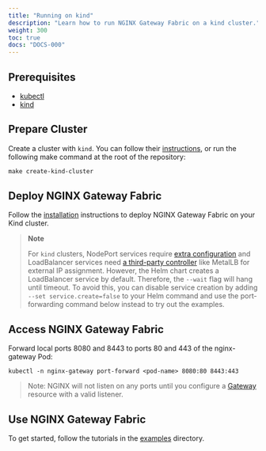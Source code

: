 ```yaml
---
title: "Running on kind"
description: "Learn how to run NGINX Gateway Fabric on a kind cluster."
weight: 300
toc: true
docs: "DOCS-000"
---
```


## Prerequisites

- [kubectl](https://kubernetes.io/docs/tasks/tools/)
- [kind](https://kind.sigs.k8s.io/)

## Prepare Cluster

Create a cluster with `kind`. You can follow
their [instructions](https://kind.sigs.k8s.io/docs/user/quick-start/#creating-a-cluster), or run the following make
command at the root of the repository:

```makefile
make create-kind-cluster
```

## Deploy NGINX Gateway Fabric

Follow the [installation](./how-to/installation/installation.md) instructions to deploy NGINX Gateway Fabric on your Kind cluster.

> **Note**
>
> For `kind` clusters, NodePort services require [extra configuration](https://kind.sigs.k8s.io/docs/user/configuration/#nodeport-with-port-mappings)
> and LoadBalancer services need [a third-party controller](https://kind.sigs.k8s.io/docs/user/loadbalancer/)
> like MetalLB for external IP assignment.
> However, the Helm chart creates a LoadBalancer service by default. Therefore, the `--wait`
> flag will hang until timeout. To avoid this, you can disable service creation by adding `--set service.create=false`
> to your Helm command and use the port-forwarding command below instead to try out the examples.

## Access NGINX Gateway Fabric

Forward local ports 8080 and 8443 to ports 80 and 443 of the nginx-gateway Pod:

```shell
kubectl -n nginx-gateway port-forward <pod-name> 8080:80 8443:443
```

> Note: NGINX will not listen on any ports until you configure a
> [Gateway](https://gateway-api.sigs.k8s.io/api-types/gateway/#gateway) resource with a valid listener.

## Use NGINX Gateway Fabric

To get started, follow the tutorials in the [examples](../examples) directory.
